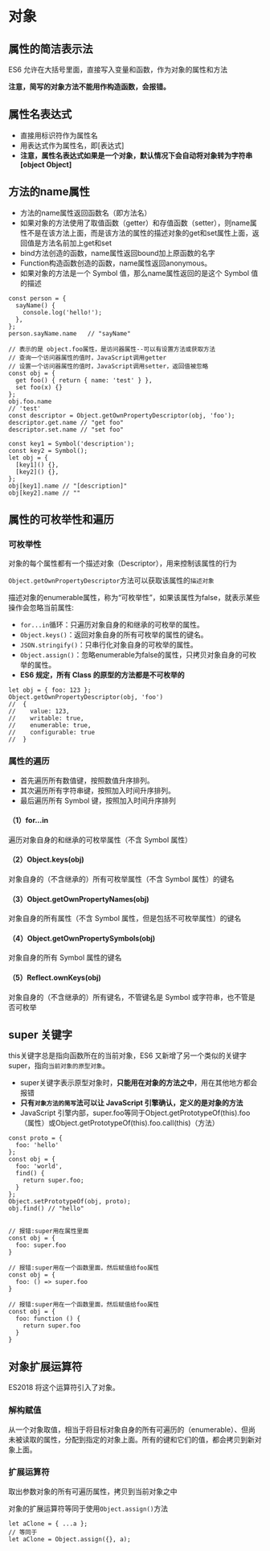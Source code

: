 # 对象

## 属性的简洁表示法

ES6 允许在大括号里面，直接写入变量和函数，作为对象的属性和方法

**注意，简写的对象方法不能用作构造函数，会报错。**

## 属性名表达式

- 直接用标识符作为属性名
- 用表达式作为属性名，即\[表达式\]
- **注意，属性名表达式如果是一个对象，默认情况下会自动将对象转为字符串[object Object]**

## 方法的name属性

- 方法的name属性返回函数名（即方法名）
- 如果对象的方法使用了取值函数（getter）和存值函数（setter），则name属性不是在该方法上面，而是该方法的属性的描述对象的get和set属性上面，返回值是方法名前加上get和set
- bind方法创造的函数，name属性返回bound加上原函数的名字
- Function构造函数创造的函数，name属性返回anonymous。
- 如果对象的方法是一个 Symbol 值，那么name属性返回的是这个 Symbol 值的描述

``` JS
const person = {
  sayName() {
    console.log('hello!');
  },
};
person.sayName.name   // "sayName"

// 表示的是 object.foo属性，是访问器属性--可以有设置方法或获取方法
// 查询一个访问器属性的值时，JavaScript调用getter
// 设置一个访问器属性的值时，JavaScript调用setter，返回值被忽略
const obj = {
  get foo() { return { name: 'test' } },
  set foo(x) {}
};
obj.foo.name
// 'test'
const descriptor = Object.getOwnPropertyDescriptor(obj, 'foo');
descriptor.get.name // "get foo"
descriptor.set.name // "set foo"

const key1 = Symbol('description');
const key2 = Symbol();
let obj = {
  [key1]() {},
  [key2]() {},
};
obj[key1].name // "[description]"
obj[key2].name // ""
```

## 属性的可枚举性和遍历

### 可枚举性

对象的每个属性都有一个描述对象（Descriptor），用来控制该属性的行为

`Object.getOwnPropertyDescriptor`方法可以获取该属性的`描述对象`

描述对象的enumerable属性，称为“可枚举性”，如果该属性为false，就表示某些操作会忽略当前属性:

- `for...in`循环：只遍历对象自身的和继承的可枚举的属性。
- `Object.keys()`：返回对象自身的所有可枚举的属性的键名。
- `JSON.stringify()`：只串行化对象自身的可枚举的属性。
- `Object.assign()`：忽略enumerable为false的属性，只拷贝对象自身的可枚举的属性。
- **ES6 规定，所有 Class 的原型的方法都是不可枚举的**

``` JS
let obj = { foo: 123 };
Object.getOwnPropertyDescriptor(obj, 'foo')
//  {
//    value: 123,
//    writable: true,
//    enumerable: true,
//    configurable: true
//  }
```

### 属性的遍历

- 首先遍历所有数值键，按照数值升序排列。
- 其次遍历所有字符串键，按照加入时间升序排列。
- 最后遍历所有 Symbol 键，按照加入时间升序排列

#### （1）for...in

遍历对象自身的和继承的可枚举属性（不含 Symbol 属性）

#### （2）Object.keys(obj)

对象自身的（不含继承的）所有可枚举属性（不含 Symbol 属性）的键名

#### （3）Object.getOwnPropertyNames(obj)

对象自身的所有属性（不含 Symbol 属性，但是包括不可枚举属性）的键名

#### （4）Object.getOwnPropertySymbols(obj)

对象自身的所有 Symbol 属性的键名

#### （5）Reflect.ownKeys(obj)

对象自身的（不含继承的）所有键名，不管键名是 Symbol 或字符串，也不管是否可枚举

## super 关键字

this关键字总是指向函数所在的当前对象，ES6 又新增了另一个类似的关键字super，指向`当前对象的原型对象`。

- super关键字表示原型对象时，**只能用在对象的方法之中**，用在其他地方都会报错
- **只有`对象方法的简写`法可以让 JavaScript 引擎确认，定义的是对象的方法**
- JavaScript 引擎内部，super.foo等同于Object.getPrototypeOf(this).foo（属性）或Object.getPrototypeOf(this).foo.call(this)（方法）

``` JS
const proto = {
  foo: 'hello'
};
const obj = {
  foo: 'world',
  find() {
    return super.foo;
  }
};
Object.setPrototypeOf(obj, proto);
obj.find() // "hello"


// 报错:super用在属性里面
const obj = {
  foo: super.foo
}

// 报错:super用在一个函数里面，然后赋值给foo属性
const obj = {
  foo: () => super.foo
}

// 报错:super用在一个函数里面，然后赋值给foo属性
const obj = {
  foo: function () {
    return super.foo
  }
}
```

## 对象扩展运算符

ES2018 将这个运算符引入了对象。

### 解构赋值

从一个对象取值，相当于将目标对象自身的所有可遍历的（enumerable）、但尚未被读取的属性，分配到指定的对象上面。所有的键和它们的值，都会拷贝到新对象上面。

### 扩展运算符

取出参数对象的所有可遍历属性，拷贝到当前对象之中

对象的扩展运算符等同于使用`Object.assign()`方法

``` JS
let aClone = { ...a };
// 等同于
let aClone = Object.assign({}, a);
```